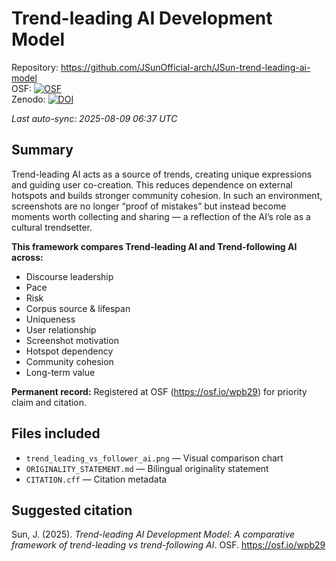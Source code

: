 # Trend-leading AI Development Model

Repository: https://github.com/JSunOfficial-arch/JSun-trend-leading-ai-model  
OSF: [![OSF](https://img.shields.io/badge/OSF-Record-blue)](https://osf.io/wpb29)    
Zenodo: [![DOI](https://zenodo.org/badge/DOI/10.5281/zenodo.16784130.svg)](https://doi.org/10.5281/zenodo.16784130)

_Last auto-sync: 2025-08-09 06:37 UTC_

## Summary
Trend-leading AI acts as a source of trends, creating unique expressions and guiding user co-creation.
This reduces dependence on external hotspots and builds stronger community cohesion.
In such an environment, screenshots are no longer “proof of mistakes” but instead become moments worth collecting and sharing — a reflection of the AI’s role as a cultural trendsetter.

**This framework compares Trend-leading AI and Trend-following AI across:**
- Discourse leadership
- Pace
- Risk
- Corpus source & lifespan
- Uniqueness
- User relationship
- Screenshot motivation
- Hotspot dependency
- Community cohesion
- Long-term value

**Permanent record:** Registered at OSF (https://osf.io/wpb29) for priority claim and citation.

## Files included
- `trend_leading_vs_follower_ai.png` — Visual comparison chart
- `ORIGINALITY_STATEMENT.md` — Bilingual originality statement
- `CITATION.cff` — Citation metadata

## Suggested citation
Sun, J. (2025). *Trend-leading AI Development Model: A comparative framework of trend-leading vs trend-following AI*. OSF. https://osf.io/wpb29


